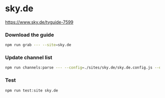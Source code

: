 # sky.de

https://www.sky.de/tvguide-7599

### Download the guide

```sh
npm run grab --- --site=sky.de
```

### Update channel list

```sh
npm run channels:parse --- --config=./sites/sky.de/sky.de.config.js --output=./sites/sky.de/sky.de.channels.xml
```

### Test

```sh
npm run test:site sky.de
```
